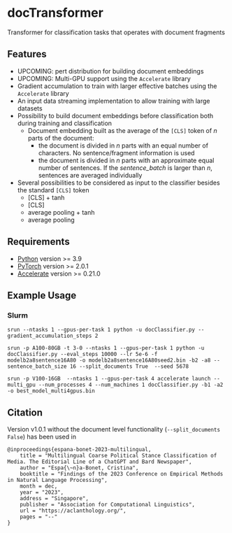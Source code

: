 # docTransformer
Transformer for classification tasks that operates with document fragments


## Features

* UPCOMING: pert distribution for building document embeddings
* UPCOMING: Multi-GPU support using the ```Accelerate``` library
* Gradient accumulation to train with larger effective batches using the ```Accelerate``` library
* An input data streaming implementation to allow training with large datasets
* Possibility to build document embeddings before classification both during training and classification
  * Document embedding built as the average of the ```[CLS]``` token of _n_ parts of the document:
     - the document is divided in _n_ parts with an equal number of characters. No sentence/fragment information is used
     - the document is divided in _n_ parts with an approximate equal number of sentences. If the *sentence_batch* is larger than _n_, sentences are averaged individually 
* Several possibilities to be considered as input to the classifier besides the standard ```[CLS]``` token
  * [CLS] + tanh
  * [CLS]
  * average pooling + tanh 
  * average pooling
 

## Requirements

* [Python](https://www.python.org) version >= 3.9
* [PyTorch](http://pytorch.org/) version >= 2.0.1
* [Accelerate](https://github.com/huggingface/accelerate) version >= 0.21.0

## Example Usage

### Slurm 

```srun --ntasks 1 --gpus-per-task 1 python -u docClassifier.py --gradient_accumulation_steps 2```

```srun -p A100-80GB -t 3-0 --ntasks 1 --gpus-per-task 1 python -u docClassifier.py --eval_steps 10000 --lr 5e-6 -f modelb2a8sentence16A80 -o modelb2a8sentence16A80seed2.bin -b2 -a8 --sentence_batch_size 16 --split_documents True  --seed 5678``` 

```srun -p V100-16GB  --ntasks 1 --gpus-per-task 4 accelerate launch --multi_gpu --num_processes 4 --num_machines 1 docClassifier.py -b1 -a2 -o best_model_multi4gpus.bin```

## Citation

Version v1.0.1 without the document level functionality (```--split_documents False```) has been used in


```
@inproceedings{espana-bonet-2023-multilingual,
    title = "Multilingual Coarse Political Stance Classification of Media. The Editorial Line of a ChatGPT and Bard Newspaper",
    author = "Espa{\~n}a-Bonet, Cristina",
    booktitle = "Findings of the 2023 Conference on Empirical Methods in Natural Language Processing",
    month = dec,
    year = "2023",
    address = "Singapore",
    publisher = "Association for Computational Linguistics",
    url = "https://aclanthology.org/",
    pages = "--"
}
```
 

